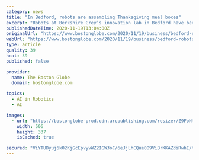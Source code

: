 ```yaml
---
category: news
title: "In Bedford, robots are assembling Thanksgiving meal boxes"
excerpt: "Robots at Berkshire Grey’s innovation lab in Bedford have been busy picking up cans of green beans and packets of corn bread mix, placing the items into cardboard boxes as they shuffle down an artificial intelligence-powered assembly line."
publishedDateTime: 2020-11-19T13:04:00Z
originalUrl: "https://www.bostonglobe.com/2020/11/19/business/bedford-robots-are-assembling-thanksgiving-meal-boxes/"
webUrl: "https://www.bostonglobe.com/2020/11/19/business/bedford-robots-are-assembling-thanksgiving-meal-boxes/"
type: article
quality: 39
heat: 39
published: false

provider:
  name: The Boston Globe
  domain: bostonglobe.com

topics:
  - AI in Robotics
  - AI

images:
  - url: "https://bostonglobe-prod.cdn.arcpublishing.com/resizer/Z9FoNtRspYg00vQcuAjVwoFFPFw=/506x0/cloudfront-us-east-1.images.arcpublishing.com/bostonglobe/XSDUKFD3VDXAVM7HPKZLA2DPII.jpg"
    width: 506
    height: 337
    isCached: true

secured: "ViYTUDyuj6k02KjGcEpvyvWZ2IGW3oC/6eJjLhCQue0O9ViBrKKAZdiRwhE/tZPGzh/S4HT5gOezrkIogCe2O2znvi4QwgmcMXy83wxo3lp0ZGT7W2GMRT8tAHvMj5BFG6IXLOKxCK+umwLKl0NxU+DNLACVrT63vdGbZ98LMcl5XB9FKrx7WAu4RGd4VaGCfHmHJwAr3h9GlVzFhwxtz9pyud5gep7b8uiCgRmYkfLQoHAMQ2CqF7dQMkS/HdJ7XCFhI7PViQooVSMH6vTd5HoNfP8spO/Kl5KgMvGDkaf14e5sS9Izsu+TiGwdOVsfp+vHS/hOVdgUQGQshfk3Mv1ksLuBYiHDSAg3w4fJzhM=;OPetSUEG7860cMpz8JxVrA=="
---
```


